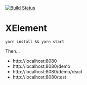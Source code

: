 [![Build Status](https://travis-ci.com/Netflix/x-element.svg?branch=master)](https://travis-ci.com/Netflix/x-element)

# XElement

```
yarn install && yarn start
```

Then...
* http://localhost:8080
* http://localhost:8080/demo
* http://localhost:8080/demo/react
* http://localhost:8080/test
